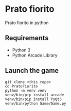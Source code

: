 # Prato fiorito

Prato fiorito in python 

## Requirements
* Python 3
* Python Arcade Library

## Launch the game
```
git clone <this repo>
cd PratoFiorito
python -m venv venv
venv/bin/pip install arcade
venv/bin/pip install PyQt5
venv/bin/python Game/Game.py
```


    
    